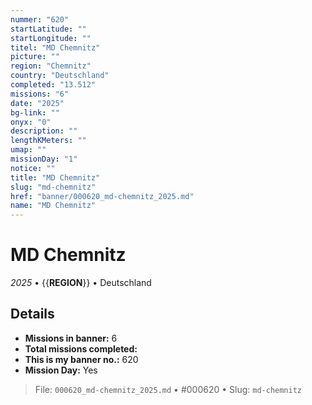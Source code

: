 ```yaml
---
nummer: "620"
startLatitude: ""
startLongitude: ""
titel: "MD Chemnitz"
picture: ""
region: "Chemnitz"
country: "Deutschland"
completed: "13.512"
missions: "6"
date: "2025"
bg-link: ""
onyx: "0"
description: ""
lengthKMeters: ""
umap: ""
missionDay: "1"
notice: ""
title: "MD Chemnitz"
slug: "md-chemnitz"
href: "banner/000620_md-chemnitz_2025.md"
name: "MD Chemnitz"
---
```

# MD Chemnitz

*2025* • {{__REGION__}} • Deutschland





## Details

- **Missions in banner:** 6
- **Total missions completed:** 
- **This is my banner no.:** 620
- **Mission Day:** Yes





> File: `000620_md-chemnitz_2025.md` • #000620 • Slug: `md-chemnitz`
